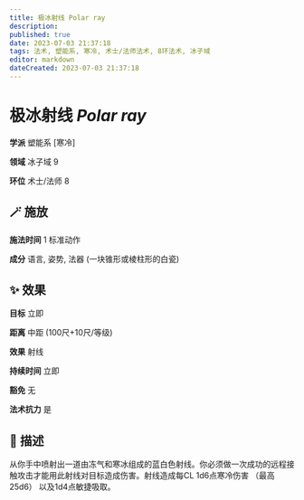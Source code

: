 ```yaml
---
title: 极冰射线 Polar ray
description: 
published: true
date: 2023-07-03 21:37:18
tags: 法术, 塑能系, 寒冷, 术士/法师法术, 8环法术, 冰子域
editor: markdown
dateCreated: 2023-07-03 21:37:18
---
```


# **极冰射线** *Polar ray*

**学派** 塑能系 \[寒冷\] 

**领域** 冰子域 9

**环位** 术士/法师 8

## 🪄 施放

**施法时间** 1 标准动作

**成分** 语言, 姿势, 法器 (一块锥形或棱柱形的白瓷)

## ✨ 效果 

**目标** 立即 

**距离** 中距 (100尺+10尺/等级) 

**效果** 射线 

**持续时间** 立即 

**豁免** 无

**法术抗力** 是

## 📖 描述

从你手中喷射出一道由冻气和寒冰组成的蓝白色射线。你必须做一次成功的远程接触攻击才能用此射线对目标造成伤害。射线造成每CL 1d6点寒冷伤害 （最高25d6） 以及1d4点敏捷吸取。
    